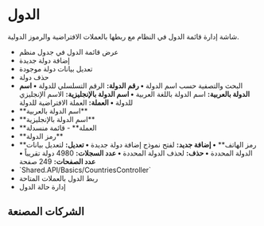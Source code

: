 # الدول
شاشة إدارة قائمة الدول في النظام مع ربطها بالعملات الافتراضية والرموز
الدولية.
- عرض قائمة الدول في جدول منظم
- إضافة دولة جديدة
- تعديل بيانات دولة موجودة
- حذف دولة
- البحث والتصفية حسب اسم الدولة
**• رقم الدولة:** الرقم التسلسلي للدولة
**• اسم الدولة بالعربية:** اسم الدولة باللغة العربية
**• اسم الدولة بالإنجليزية:** الاسم الإنجليزي للدولة
**• العملة:** العملة الافتراضية للدولة
- \*\*اسم الدولة بالعربية\*\* 
- \*\*اسم الدولة بالإنجليزية\*\* 
- \*\*العملة\*\*  - قائمة منسدلة
- \*\*رمز الدولة\*\* 
- \*\*رمز الهاتف\*\* 
**• إضافة جديد:** لفتح نموذج إضافة دولة جديدة
**• تعديل:** لتعديل بيانات الدولة المحددة 
**• حذف:** لحذف الدولة المحددة 
**• عدد السجلات:** 4980 دولة تقريباً
**• عدد الصفحات:** 249 صفحة
- \`Shared.API/Basics/CountriesController\`
- ربط الدول بالعملات المتاحة
- إدارة حالة الدول 
## الشركات المصنعة
